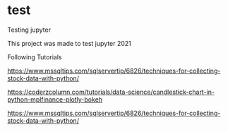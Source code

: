 # test
Testing jupyter

This project was made to test jupyter 2021

Following Tutorials

 https://www.mssqltips.com/sqlservertip/6826/techniques-for-collecting-stock-data-with-python/

 https://coderzcolumn.com/tutorials/data-science/candlestick-chart-in-python-mplfinance-plotly-bokeh

 https://www.mssqltips.com/sqlservertip/6826/techniques-for-collecting-stock-data-with-python/
